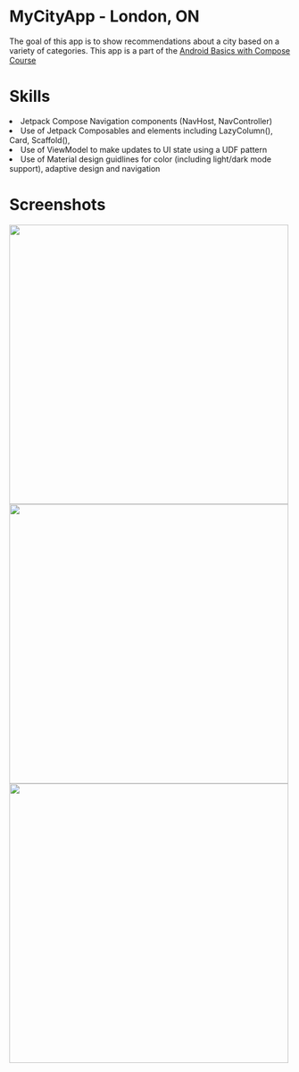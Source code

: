 # MyCityApp - London, ON
The goal of this app is to show recommendations about a city based on a variety of categories. This app is a part of the <a href="https://developer.android.com/courses/android-basics-compose/course">Android Basics with Compose Course<a>

# Skills
<li> Jetpack Compose Navigation components (NavHost, NavController)
<li> Use of Jetpack Composables and elements including LazyColumn(), Card, Scaffold(),
<li> Use of ViewModel to make updates to UI state using a UDF pattern
<li> Use of Material design guidlines for color (including light/dark mode support), adaptive design and navigation

# Screenshots
<div>
  <img height="500" src="https://github.com/TaxiKab119/MyCityApp/assets/115945374/779a4624-a130-4839-969c-d1a42871bcfa">
  <img height="500" src="https://github.com/TaxiKab119/MyCityApp/assets/115945374/acf421df-a10d-430d-b9b3-02a7d486d7d8">
  <img height="500" src="https://github.com/TaxiKab119/MyCityApp/assets/115945374/6ac0890a-90b0-479d-a28a-9f98209b060f">
</div>


